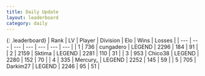 ```yaml
---
title: Daily Update
layout: leaderboard
category: daily
---
```


{: .leaderboard}
| Rank | LV | Player | Division | Elo | Wins | Losses |
| --- | --- | --- | --- | --- | --- | --- |
| <span data-change="1">1</span> | 736 | <span title="ID: 54134">cungadero</span> | LEGEND | <span data-change="41">2296</span> | <span data-change="10">184</span> | <span data-change="1">91</span> |
| <span data-change="-1">2</span> | 2159 | <span title="ID: 353063">Sktima</span> | LEGEND | <span data-change="0">2281</span> | <span data-change="0">110</span> | <span data-change="0">31</span> |
| <span data-change="2">3</span> | 953 | <span title="ID: 409927">Chico38</span> | LEGEND | <span data-change="35">2280</span> | <span data-change="24">152</span> | <span data-change="7">70</span> |
| <span data-change="-1">4</span> | 335 | <span title="ID: 680422">Mercury_</span> | LEGEND | <span data-change="2">2252</span> | <span data-change="6">145</span> | <span data-change="3">59</span> |
| <span data-change="-1">5</span> | 705 | <span title="ID: 694036">Darkim27</span> | LEGEND | <span data-change="0">2246</span> | <span data-change="0">95</span> | <span data-change="0">51</span> |